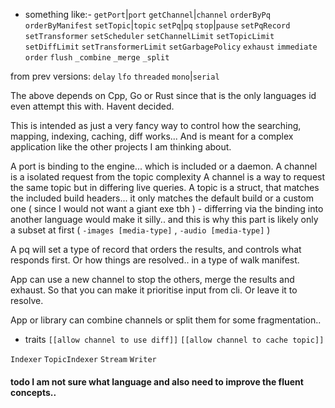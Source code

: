 - something like:-
`getPort`|`port`
`getChannel`|`channel`
`orderByPq`
`orderByManifest`
`setTopic`|`topic`
`setPq`|`pq`
`stop`|`pause`
`setPqRecord`
`setTransformer`
`setScheduler`
`setChannelLimit`
`setTopicLimit`
`setDiffLimit`
`setTransformerLimit`
`setGarbagePolicy`
`exhaust`
`immediate`
`order`
`flush`
`_combine`
`_merge`
`_split`

from prev versions:
`delay`
`lfo`
`threaded`
`mono`|`serial`


The above depends on Cpp, Go or Rust since that is the only languages id even attempt this with. Havent decided.

This is intended as just a very fancy way to control how the searching, mapping, indexing, caching, diff works... And is meant for a complex application like the other projects I am thinking about. 

A port is binding to the engine... which is included or a daemon. 
A channel is a isolated request from the topic complexity
A channel is a way to request the same topic but in differing live queries.
A topic is a struct, that matches the included build headers... it only matches the default build or a custom one ( since I would not want a giant exe tbh ) - differring via the binding into another language would make it silly.. and this is why this part is likely only a subset at first ( `-images [media-type]` , `-audio [media-type]` ) 

A pq will set a type of record that orders the results, and controls what responds first. Or how things are resolved.. in a type of walk manifest.

App can use a new channel to stop the others, merge the results and exhaust. So that you can make it prioritise input from cli. Or leave it to resolve. 

App or library can combine channels or split them for some fragmentation.. 

- traits 
  `[[allow channel to use diff]]`
  `[[allow channel to cache topic]]`
  
`Indexer`
`TopicIndexer`
`Stream`
`Writer`

#### todo I am not sure what language and also need to improve the fluent concepts.. 
